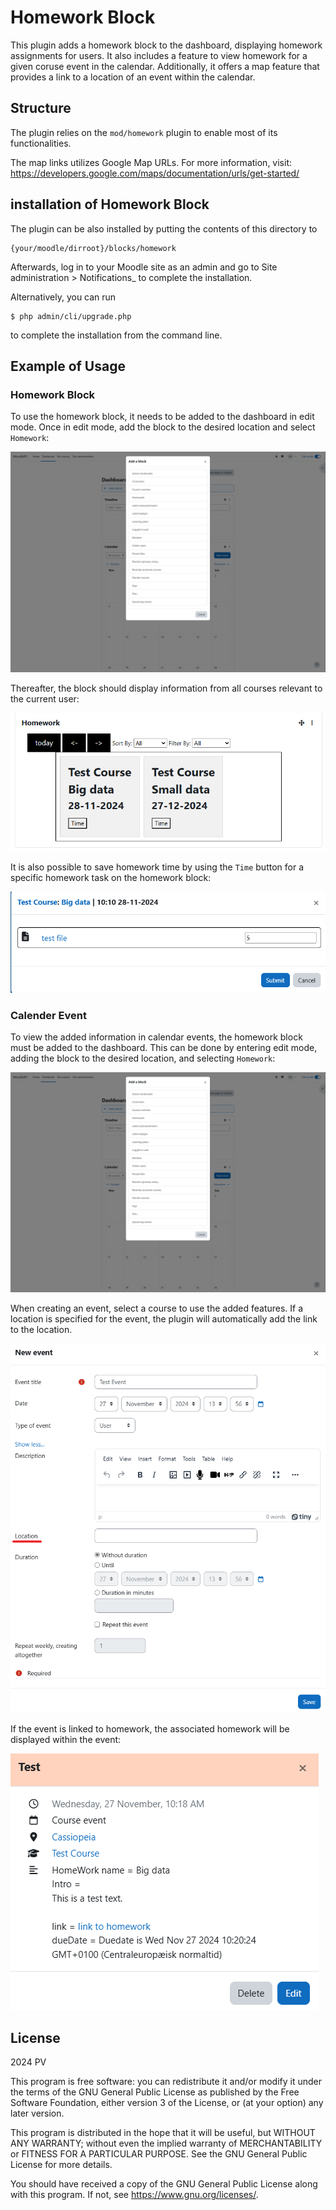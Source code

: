 # Homework Block #

This plugin adds a homework block to the dashboard, displaying homework assignments for users.
It also includes a feature to view homework for a given coruse event in the calendar.
Additionally, it offers a map feature that provides a link to a location of an event within the calendar.

## Structure ##

The plugin relies on the <code>mod/homework</code> plugin to enable most of its functionalities.

The map links utilizes Google Map URLs. For more information, visit: <https://developers.google.com/maps/documentation/urls/get-started/>

## installation of Homework Block ##

The plugin can be also installed by putting the contents of this directory to

    {your/moodle/dirroot}/blocks/homework

Afterwards, log in to your Moodle site as an admin and go to Site administration >
Notifications_ to complete the installation.

Alternatively, you can run

    $ php admin/cli/upgrade.php

to complete the installation from the command line.

## Example of Usage ##

### Homework Block ###
To use the homework block, it needs to be added to the dashboard in edit mode.
Once in edit mode, add the block to the desired location and select <code>Homework</code>:

![SetupHomeworkBlock](readme/SetupHomeworkBlock.png)

Thereafter, the block should display information from all courses relevant to the current user:

![HomeworkBlock](readme/HomeworkBlock.png)

It is also possible to save homework time by using the <code>Time</code> button for a specific homework task on the homework block:

![TimeOfHomework](readme/TimeOfHomework.png)

### Calender Event ###
To view the added information in calendar events, the homework block must be added to the dashboard.
This can be done by entering edit mode, adding the block to the desired location, and selecting <code>Homework</code>:

![SetupHomeworkBlock](readme/SetupHomeworkBlock.png)

When creating an event, select a course to use the added features.
If a location is specified for the event, the plugin will automatically add the link to the location.

![EventSetup](readme/EventSetup.png)

If the event is linked to homework, the associated homework will be displayed within the event:

![Event](readme/Event.png)

## License ##

2024 PV

This program is free software: you can redistribute it and/or modify it under
the terms of the GNU General Public License as published by the Free Software
Foundation, either version 3 of the License, or (at your option) any later
version.

This program is distributed in the hope that it will be useful, but WITHOUT ANY
WARRANTY; without even the implied warranty of MERCHANTABILITY or FITNESS FOR A
PARTICULAR PURPOSE.  See the GNU General Public License for more details.

You should have received a copy of the GNU General Public License along with
this program.  If not, see <https://www.gnu.org/licenses/>.
